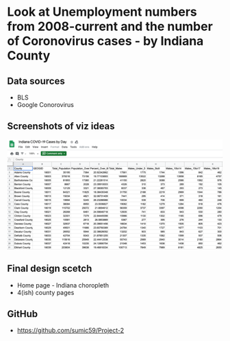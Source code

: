 # **Look at Unemployment numbers from 2008-current and the number of Coronovirus cases - by Indiana County**

## Data sources
- BLS
- Google Conorovirus

## Screenshots of viz ideas
![Covid Cases screen shot](images/CovidCasesByCountyScreenShot.png)


## Final design scetch
- Home page - Indiana choropleth
- 4(ish) county pages

## GitHub
- https://github.com/sumic59/Project-2


